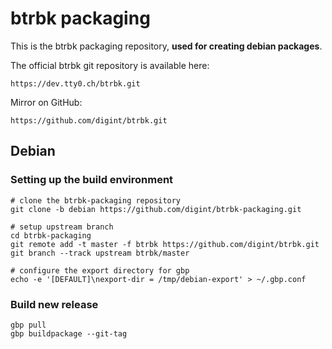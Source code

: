btrbk packaging
===============

This is the btrbk packaging repository, **used for creating debian
packages**.

The official btrbk git repository is available here:

    https://dev.tty0.ch/btrbk.git

Mirror on GitHub:

    https://github.com/digint/btrbk.git


Debian
------

### Setting up the build environment

    # clone the btrbk-packaging repository
    git clone -b debian https://github.com/digint/btrbk-packaging.git

    # setup upstream branch
    cd btrbk-packaging
    git remote add -t master -f btrbk https://github.com/digint/btrbk.git
    git branch --track upstream btrbk/master

    # configure the export directory for gbp
    echo -e '[DEFAULT]\nexport-dir = /tmp/debian-export' > ~/.gbp.conf


### Build new release

    gbp pull
    gbp buildpackage --git-tag
